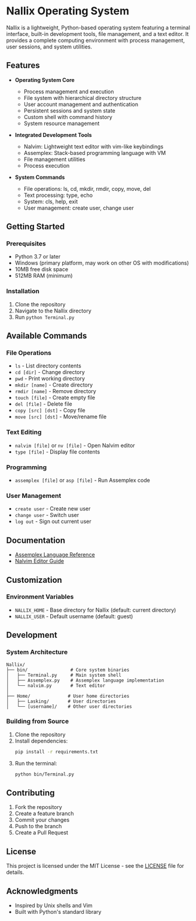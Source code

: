 # Nallix Operating System

Nallix is a lightweight, Python-based operating system featuring a terminal interface, built-in development tools, file management, and a text editor. It provides a complete computing environment with process management, user sessions, and system utilities.

## Features

- **Operating System Core**
  - Process management and execution
  - File system with hierarchical directory structure
  - User account management and authentication
  - Persistent sessions and system state
  - Custom shell with command history
  - System resource management

- **Integrated Development Tools**
  - Nalvim: Lightweight text editor with vim-like keybindings
  - Assemplex: Stack-based programming language with VM
  - File management utilities
  - Process execution

- **System Commands**
  - File operations: ls, cd, mkdir, rmdir, copy, move, del
  - Text processing: type, echo
  - System: cls, help, exit
  - User management: create user, change user

## Getting Started

### Prerequisites
- Python 3.7 or later
- Windows (primary platform, may work on other OS with modifications)
- 10MB free disk space
- 512MB RAM (minimum)

### Installation
1. Clone the repository
2. Navigate to the Nallix directory
3. Run `python Terminal.py`

## Available Commands

### File Operations
- `ls` - List directory contents
- `cd [dir]` - Change directory
- `pwd` - Print working directory
- `mkdir [name]` - Create directory
- `rmdir [name]` - Remove directory
- `touch [file]` - Create empty file
- `del [file]` - Delete file
- `copy [src] [dst]` - Copy file
- `move [src] [dst]` - Move/rename file

### Text Editing
- `nalvim [file]` or `nv [file]` - Open Nalvim editor
- `type [file]` - Display file contents

### Programming
- `assemplex [file]` or `asp [file]` - Run Assemplex code

### User Management
- `create user` - Create new user
- `change user` - Switch user
- `log out` - Sign out current user

## Documentation

- [Assemplex Language Reference](ASSEMPLEX_README.md)
- [Nalvim Editor Guide](NALVIM_README.md)

## Customization

### Environment Variables
- `NALLIX_HOME` - Base directory for Nallix (default: current directory)
- `NALLIX_USER` - Default username (default: guest)

## Development

### System Architecture

```
Nallix/
├── bin/                # Core system binaries
│   ├── Terminal.py     # Main system shell
│   ├── Assemplex.py    # Assemplex language implementation
│   └── nalvim.py       # Text editor
│
├── Home/              # User home directories
│   ├── Lasking/       # User directories
│   └── [username]/    # Other user directories
```

### Building from Source
1. Clone the repository
2. Install dependencies:
   ```bash
   pip install -r requirements.txt
   ```
3. Run the terminal:
   ```bash
   python bin/Terminal.py
   ```

## Contributing

1. Fork the repository
2. Create a feature branch
3. Commit your changes
4. Push to the branch
5. Create a Pull Request

## License

This project is licensed under the MIT License - see the [LICENSE](LICENSE) file for details.

## Acknowledgments

- Inspired by Unix shells and Vim
- Built with Python's standard library
